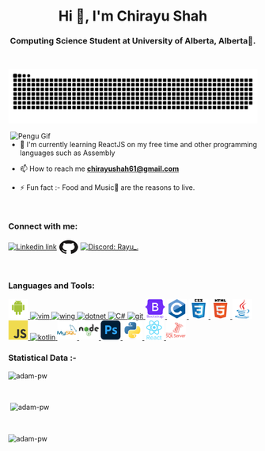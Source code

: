 <h1 align="center">Hi 👋, I'm Chirayu Shah</h1>
<h3 align="center">Computing Science Student at University of Alberta, Alberta🌟.</h3>

<br>

![](https://raw.githubusercontent.com/platane/snk/output/github-contribution-grid-snake-dark.svg)

<p><img align="right" src="https://media4.giphy.com/media/v1.Y2lkPTc5MGI3NjExYjUxemhrNGZibDNlbjh4c3J3aXFnMHVwZDRjMGh4YnZrZmw3OTlnMCZlcD12MV9pbnRlcm5hbF9naWZfYnlfaWQmY3Q9Zw/QDjpIL6oNCVZ4qzGs7/giphy.gif" alt="Pengu Gif" style="
            width:500px;
            height: auto;"/></p>

- 🌱 I'm currently learning ReactJS on my free time and other programming languages such as Assembly

- 📫 How to reach me **chirayushah61@gmail.com**

- ⚡ Fun fact :- Food and Music🎵 are the reasons to live.

<br>

<h3 align="left">Connect with me:</h3>
<p align="left">
  <a href="https://www.linkedin.com/in/chirayu-shah-aug/" target="blank"><img align="center"
      src="https://raw.githubusercontent.com/rahuldkjain/github-profile-readme-generator/master/src/images/icons/Social/linked-in-alt.svg"
      alt="Linkedin link" height="30" width="40" /></a>
  <a href="https://github.com/cshah25" target="blank"><img align="center"
      src="https://raw.githubusercontent.com/devicons/devicon/refs/heads/master/icons/github/github-original.svg"
      alt="Github link" height="30" width="40" /></a>
  <a href="https://discord.com/users/422815658150068226" target="blank"><img align="center"
      src="https://cdn.prod.website-files.com/6257adef93867e50d84d30e2/636e0a69f118df70ad7828d4_icon_clyde_blurple_RGB.svg"
      alt="Discord: Rayu_." height=30" width="40"></a>
</p>

<br>

<h3 align="left">Languages and Tools:</h3>
<p align="left">
            <a href="https://developer.android.com" target="_blank">
                        <img src="https://raw.githubusercontent.com/devicons/devicon/master/icons/android/android-original-wordmark.svg" alt="android" width="40" height="40" /> </a>
            <a href = "https://www.vim.org/" target = "_blank">
                        <img src = "https://upload.wikimedia.org/wikipedia/commons/thumb/9/9f/Vimlogo.svg/1022px-Vimlogo.svg.png" alt="vim" width="40"  height="40"/> </a>
            <a href = "https://wingware.com/" target = "_blank"> 
                        <img src = "https://i.ibb.co/hMTyD9g/pngwing-com.png" alt="wing" width="40" height="40"/> </a>
            <a href="https://www.typescriptlang.org/" target="_blank">
                        <img src="https://img.icons8.com/?size=100&id=uJM6fQYqDaZK&format=png&color=000000" alt="dotnet" width="40" height="40"/> </a>
            <a href = "https://en.wikipedia.org/wiki/C_Sharp_(programming_language)" target = "_blank"> 
                        <img src = "https://upload.wikimedia.org/wikipedia/commons/thumb/b/bd/Logo_C_sharp.svg/1200px-Logo_C_sharp.svg.png" alt = "C#" width = "40" height = "40"/> </a>
            <a href = "https://git-scm.com" target = "_blank"> 
                        <img src = "https://www.vectorlogo.zone/logos/git-scm/git-scm-icon.svg" alt="git" width="40" height="40"/> </a>
            <a href="https://getbootstrap.com" target="_blank" rel="noreferrer">
                        <img src="https://raw.githubusercontent.com/devicons/devicon/master/icons/bootstrap/bootstrap-plain-wordmark.svg" alt="bootstrap" width="40" height="40" /> </a>
            <a href="https://www.cprogramming.com/" target="_blank">
                        <img src="https://raw.githubusercontent.com/devicons/devicon/master/icons/c/c-original.svg" alt="c" width="40" height="40" /> </a>
            <a href="https://www.w3schools.com/css/" target="_blank"> 
                        <img src="https://raw.githubusercontent.com/devicons/devicon/master/icons/css3/css3-original-wordmark.svg" alt="css3" width="40" height="40" /> </a>
            <a href="https://www.w3.org/html/" target="_blank" rel="noreferrer"> 
                        <img src="https://raw.githubusercontent.com/devicons/devicon/master/icons/html5/html5-original-wordmark.svg" alt="html5" width="40" height="40" /> </a>
            <a href="https://www.java.com" target="_blank" rel="noreferrer"> 
                        <img src="https://raw.githubusercontent.com/devicons/devicon/master/icons/java/java-original.svg" alt="java" width="40" height="40" /> </a>
            <a href="https://developer.mozilla.org/en-US/docs/Web/JavaScript" target="_blank"> 
                        <img src="https://raw.githubusercontent.com/devicons/devicon/master/icons/javascript/javascript-original.svg" alt="javascript" width="40" height="40" /> </a>
            <a href="https://kotlinlang.org" target="_blank" rel="noreferrer">
                        <img src="https://www.vectorlogo.zone/logos/kotlinlang/kotlinlang-icon.svg" alt="kotlin" width="40" height="40" /> </a>
            <a href="https://www.mysql.com/" target="_blank" rel="noreferrer"> 
                        <img src="https://raw.githubusercontent.com/devicons/devicon/master/icons/mysql/mysql-original-wordmark.svg" alt="mysql" width="40" height="40" /> </a> 
            <a href="https://nodejs.org" target="_blank" rel="noreferrer"> 
                        <img src="https://raw.githubusercontent.com/devicons/devicon/master/icons/nodejs/nodejs-original-wordmark.svg" alt="nodejs" width="40" height="40" /> </a> 
            <a href="https://www.photoshop.com/en" target="_blank" rel="noreferrer">
                        <img src="https://raw.githubusercontent.com/devicons/devicon/refs/heads/master/icons/photoshop/photoshop-original.svg" alt="photoshop" width="40" height="40" /> </a>
            <a href="https://www.python.org" target="_blank" rel="noreferrer"> 
                        <img src="https://raw.githubusercontent.com/devicons/devicon/master/icons/python/python-original.svg" alt="python" width="40" height="40" /> </a>
            <a href="https://reactjs.org/" target="_blank" rel="noreferrer"> 
                        <img src="https://raw.githubusercontent.com/devicons/devicon/master/icons/react/react-original-wordmark.svg" alt="react" width="40" height="40" /> </a>
            <a href="https://https://www.microsoft.com/en-ca/sql-server/sql-server-2022/" target="_blank" rel="noreferrer">
                        <img src="https://raw.githubusercontent.com/devicons/devicon/refs/heads/master/icons/microsoftsqlserver/microsoftsqlserver-plain-wordmark.svg" alt="SQL Server" width="40" height="40" /> </a>
<br>

<h3>Statistical Data :-</h3>

<p><img align="center"
    src="https://github-readme-stats.vercel.app/api/top-langs?username=cshah25&show_icons=true&locale=en&bg_color=0d1117&text_color=ffffff&layout=compact"
    alt="adam-pw" 
    bg_color=#808080/></p>

<br>

<p>&nbsp;<img align="center" src="https://github-readme-stats.vercel.app/api?username=cshah25&show_icons=true&locale=en&bg_color=0d1117&text_color=ffffff&repo=convoychat"
    alt="adam-pw" /></p>

<br>

<p><img align="center" src="https://github-readme-streak-stats.herokuapp.com/?user=cshah25&theme=dark&background=0d1117&date_format=M%20j%5B%2C%20Y%5D" alt="adam-pw" /></p>
